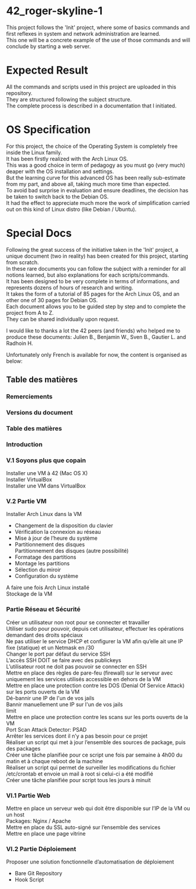 # 42_roger-skyline-1
This project follows the 'Init' project, where some of basics commands and first reflexes in system and network administration are learned.  
This one will be a concrete example of the use of those commands and will conclude by starting a web server. 

# Expected Result
All the commands and scripts used in this project are uploaded in this repository.  
They are structured following the subject structure.  
The complete process is described in a documentation that I initiated.

# OS Specification
For this project, the choice of the Operating System is completely free inside the Linux family.  
It has been firstly realized with the Arch Linux OS.  
This was a good choice in term of pedagogy as you must go (very much) deaper with the OS installation and settings.  
But the learning curve for this advanced OS has been really sub-estimate from my part, and above all, taking much more time than expected.  
To avoid bad surprise in evaluation and ensure deadlines, the decision has be taken to switch back to the Debian OS.  
It had the effect to appreciate much more the work of simplification carried out on this kind of Linux distro (like Debian / Ubuntu).

# Special Docs
Following the great success of the initiative taken in the 'Init' project, a unique document (two in reality) has been created for this project, starting from scratch.  
In these rare documents you can follow the subject with a reminder for all notions learned, but also explanations for each scripts/commands.  
It has been designed to be very complete in terms of informations, and represents dozens of hours of research and writing.  
It takes the form of a tutorial of 85 pages for the Arch Linux OS, and an other one of 30 pages for Debian OS.  
Each document allows you to be guided step by step and to complete the project from A to Z.  
They can be shared individually upon request.  

I would like to thanks a lot the 42 peers (and friends) who helped me to produce these documents: Julien B., Benjamin W., Sven B., Gautier L. and Radhoin H.  

Unfortunately only French is available for now, the content is organised as below:

## Table des matières

### Remerciements
### Versions du document
### Table des matières
### Introduction
### V.1 Soyons plus que copain
Installer une VM à 42 (Mac OS X)  
Installer VirtualBox  
Installer une VM dans VirtualBox  
### V.2 Partie VM
Installer Arch Linux dans la VM  
- Changement de la disposition du clavier  
- Vérification la connexion au réseau  
- Mise à jour de l’heure du système  
- Partitionnement des disques  
Partitionnement des disques (autre possibilité)  
- Formatage des partitions  
- Montage les partitions  
- Sélection du miroir  
- Configuration du système  

A faire une fois Arch Linux installé  
Stockage de la VM  
### Partie Réseau et Sécurité
Créer un utilisateur non root pour se connecter et travailler  
Utiliser sudo pour pouvoir, depuis cet utilisateur, effectuer les opérations demandant des droits spéciaux  
Ne pas utiliser le service DHCP et configurer la VM afin qu’elle ait une IP fixe (statique) et un Netmask en /30  
Changer le port par défaut du service SSH  
L’accès SSH DOIT se faire avec des publickeys  
L’utilisateur root ne doit pas pouvoir se connecter en SSH  
Mettre en place des règles de pare-feu (firewall) sur le serveur avec uniquement les services utilisés accessible en dehors de la VM  
Mettre en place une protection contre les DOS (Denial Of Service Attack) sur les ports ouverts de la VM  
Dé-bannir une IP de l'un de vos jails  
Bannir manuellement une IP sur l'un de vos jails  
limit  
Mettre en place une protection contre les scans sur les ports ouverts de la VM  
Port Scan Attack Detector: PSAD  
Arrêter les services dont il n’y a pas besoin pour ce projet  
Réaliser un script qui met à jour l’ensemble des sources de package, puis des packages  
Créer une tâche planifiée pour ce script une fois par semaine à 4h00 du matin et à chaque reboot de la machine  
Réaliser un script qui permet de surveiller les modifications du fichier /etc/crontab et envoie un mail à root si celui-ci a été modifié  
Créer une tâche planifiée pour script tous les jours à minuit  
### VI.1 Partie Web
Mettre en place un serveur web qui doit être disponible sur l’IP de la VM ou un host  
Packages: Nginx / Apache  
Mettre en place du SSL auto-signé sur l’ensemble des services  
Mettre en place une page vitrine  
### VI.2 Partie Déploiement
Proposer une solution fonctionnelle d’automatisation de déploiement  
- Bare Git Repository
- Hook Script

